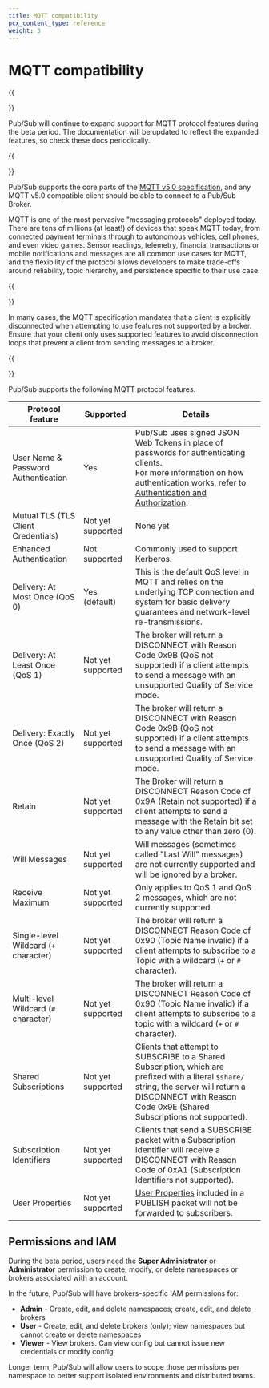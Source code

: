 ```yaml
---
title: MQTT compatibility
pcx_content_type: reference
weight: 3
---
```


# MQTT compatibility

{{<Aside type="note">}}

Pub/Sub will continue to expand support for MQTT protocol features during the beta period. The documentation will be updated to reflect the expanded features, so check these docs periodically.

{{</Aside>}}

Pub/Sub supports the core parts of the [MQTT v5.0 specification](https://docs.oasis-open.org/mqtt/mqtt/v5.0/mqtt-v5.0.html), and any MQTT v5.0 compatible client should be able to connect to a Pub/Sub Broker.

MQTT is one of the most pervasive "messaging protocols" deployed today. There are tens of millions (at least!) of devices that speak MQTT today, from connected payment terminals through to autonomous vehicles, cell phones, and even video games. Sensor readings, telemetry, financial transactions or mobile notifications and messages are all common use cases for MQTT, and the flexibility of the protocol allows developers to make trade-offs around reliability, topic hierarchy, and persistence specific to their use case.

{{<Aside>}}

In many cases, the MQTT specification mandates that a client is explicitly disconnected when attempting to use features not supported by a broker. Ensure that your client only uses supported features to avoid disconnection loops that prevent a client from sending messages to a broker.

{{</Aside>}}

Pub/Sub supports the following MQTT protocol features.

| Protocol feature                      | Supported         | Details |
|---------------------------------------|-------------------|---------|
| User Name & Password Authentication	  | Yes               | Pub/Sub uses signed JSON Web Tokens in place of passwords for authenticating clients. <br/> For more information on how authentication works, refer to [Authentication and Authorization](/pub-sub/platform/authentication-authorization).|
| Mutual TLS (TLS Client Credentials)	  | Not yet supported |	None yet |
|Enhanced Authentication | Not supported| Commonly used to support Kerberos. |
|Delivery: At Most Once (QoS 0)	        | Yes (default)     | This is the default QoS level in MQTT and relies on the underlying TCP connection and system for basic delivery guarantees and network-level re-transmissions. |
| Delivery: At Least Once (QoS 1)	      | Not yet supported |	The broker will return a DISCONNECT with Reason Code 0x9B (QoS not supported) if a client attempts to send a message with an unsupported Quality of Service mode.|
Delivery: Exactly Once (QoS 2)          | Not yet supported     | The broker will return a DISCONNECT with Reason Code 0x9B (QoS not supported) if a client attempts to send a message with an unsupported Quality of Service mode. |
| Retain                                | Not yet supported | The Broker will return a DISCONNECT Reason Code of 0x9A (Retain not supported) if a client attempts to send a message with the Retain bit set to any value other than zero (0). |
| Will Messages                         |	Not yet supported | Will messages (sometimes called "Last Will" messages) are not currently supported and will be ignored by a broker. |
| Receive Maximum	                      | Not yet supported	| Only applies to QoS 1 and QoS 2 messages, which are not currently supported. |
| Single-level Wildcard (`+` character)	| Not yet supported	| The broker will return a DISCONNECT Reason Code of 0x90 (Topic Name invalid) if a client attempts to subscribe to a Topic with a wildcard (`+` or `#` character).  |
| Multi-level Wildcard (`#` character)  | Not yet supported | The broker will return a DISCONNECT Reason Code of 0x90 (Topic Name invalid) if a client attempts to subscribe to a topic with a wildcard (`+` or `#` character).|  
| Shared Subscriptions                  | Not yet supported | Clients that attempt to SUBSCRIBE to a Shared Subscription, which are prefixed with a literal `$share/` string, the server will return a DISCONNECT with Reason Code 0x9E (Shared Subscriptions not supported). |
| Subscription Identifiers              | Not yet supported | Clients that send a SUBSCRIBE packet with a Subscription Identifier will receive a DISCONNECT with Reason Code of 0xA1 (Subscription Identifiers not supported). |
| User Properties                       | Not yet supported | [User Properties](https://docs.oasis-open.org/mqtt/mqtt/v5.0/os/mqtt-v5.0-os.html#_Toc464547991) included in a PUBLISH packet will not be forwarded to subscribers. |

## Permissions and IAM

During the beta period, users need the **Super Administrator** or **Administrator** permission to create, modify, or delete namespaces or brokers associated with an account.

In the future, Pub/Sub will have brokers-specific IAM permissions for:

- **Admin** - Create, edit, and delete namespaces; create, edit, and delete brokers
- **User** - Create, edit, and delete brokers (only); view namespaces but cannot create or delete namespaces
- **Viewer** - View brokers. Can view config but cannot issue new credentials or modify config

Longer term, Pub/Sub will allow users to scope those permissions per namespace to better support isolated environments and distributed teams.
